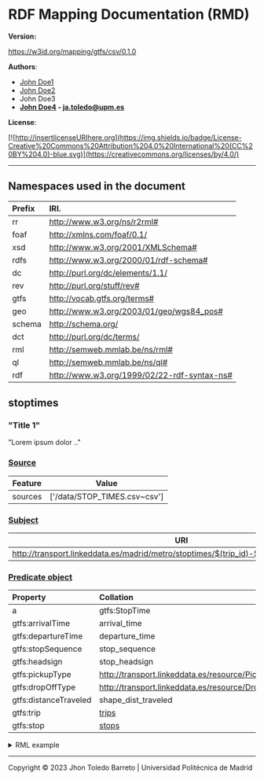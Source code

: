 # RDF Mapping Documentation (RMD)

**Version:**

https://w3id.org/mapping/gtfs/csv/0.1.0

**Authors**:

* [John Doe1 ](John_Doe2@upm.es)
* [John Doe2](John_Doe2@upm.es)
* John Doe3
* **[John Doe4](https://github.com/jatoledo) - [ja.toledo@upm.es](mailto:ja.toledo@upm.es)**

**License**:

[![http://insertlicenseURIhere.org](https://img.shields.io/badge/License-Creative%20Commons%20Attribution%204.0%20International%20(CC%20BY%204.0)-blue.svg)](https://creativecommons.org/licenses/by/4.0/)



------




## **Namespaces used in the document** 

| Prefix | IRI.                                        |
| :----- | :------------------------------------------ |
| rr     | http://www.w3.org/ns/r2rml#                 |
| foaf   | http://xmlns.com/foaf/0.1/                  |
| xsd    | http://www.w3.org/2001/XMLSchema#           |
| rdfs   | http://www.w3.org/2000/01/rdf-schema#       |
| dc     | http://purl.org/dc/elements/1.1/            |
| rev    | http://purl.org/stuff/rev#                  |
| gtfs   | http://vocab.gtfs.org/terms#                |
| geo    | http://www.w3.org/2003/01/geo/wgs84_pos#    |
| schema | http://schema.org/                          |
| dct    | http://purl.org/dc/terms/                   |
| rml    | http://semweb.mmlab.be/ns/rml#              |
| ql     | http://semweb.mmlab.be/ns/ql#               |
| rdf    | http://www.w3.org/1999/02/22-rdf-syntax-ns# |

## stoptimes

### "Title 1"

"Lorem ipsum dolor .."

### [Source](https://rml.io/specs/rml/#logical-source)

| Feature | Value                        |
| ------- | ---------------------------- |
| sources | ['/data/STOP_TIMES.csv~csv'] |

### [Subject](https://rml.io/specs/rml/#subject-map)

| URI                                                          |
| ------------------------------------------------------------ |
| http://transport.linkeddata.es/madrid/metro/stoptimes/$(trip_id)-$(stop_id)-$(arrival_time) |

### [Predicate object](https://rml.io/specs/rml/#predicate-object-map)

| Property       |                Collation                |                param1                |                param2                |                condition                |
| :----------- | :----------------------------------  | -----------------------------------  | -----------------------------------  | -----------------------------------  |
| a     | gtfs:StopTime |  |  |  |
| gtfs:arrivalTime     | arrival_time                                                 |  |  |  |
| gtfs:departureTime     | departure_time |  |  |  |
| gtfs:stopSequence     | stop_sequence |  |  |  |
| gtfs:headsign     | stop_headsign |  |  |  |
| gtfs:pickupType     | http://transport.linkeddata.es/resource/PickupType/$(pickup_type) |  |  |  |
| gtfs:dropOffType     | http://transport.linkeddata.es/resource/DropOffType/$(drop_off_type) |  |  |  |
| gtfs:distanceTraveled     | shape_dist_traveled |  |  |  |
| gtfs:trip | [trips](##trips) | <span style="color:blue">trip_id</span> | <span style="color:blue">trip_id</span> | <span style="color:red">equal</span> |
| gtfs:stop | [stops](##trips) | <span style="color:blue">stop_id</span> | <span style="color:blue">stop_id</span> | <span style="color:red">equal</span> |

<details>
  <summary>RML example</summary>

  ```rdf
<stoptimes_0> a rr:TriplesMap;

	rml:logicalSource [
		a rml:LogicalSource;
		rml:source "/data/STOP_TIMES.csv";
		rml:referenceFormulation ql:CSV
	];
	rr:subjectMap [
		a rr:SubjectMap;
		rr:template "http://transport.linkeddata.es/madrid/metro/stoptimes/{trip_id}-{stop_id}-{arrival_time}";
	];
	rr:predicateObjectMap [
		rr:predicateMap [
			a rr:PredicateMap;
			rr:constant rdf:type;
		];
		rr:objectMap [
			a rr:ObjectMap;
			rr:constant gtfs:StopTime;
		];
	].
  ```
</details>





----

Copyright © 2023 Jhon Toledo Barreto | Universidad Politécnica de Madrid
